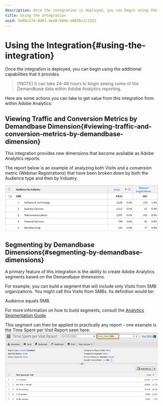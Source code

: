 ```yaml
---
description: Once the integration is deployed, you can begin using the additional capabilities that it provides.
title: Using the Integration
uuid: 5e861274-4d81-4ee0-b84e-ab83bc1c1331
---
```


# Using the Integration{#using-the-integration}

Once the integration is deployed, you can begin using the additional capabilities that it provides.

> [!NOTE] It can take 24-48 hours to begin seeing some of the Demandbase data within Adobe Analytics reporting.

Here are some actions you can take to get value from this integration from within Adobe Analytics: 

## Viewing Traffic and Conversion Metrics by Demandbase Dimension{#viewing-traffic-and-conversion-metrics-by-demandbase-dimension}

This integration provides new dimensions that become available as Adobe Analytics reports.

The report below is an example of analyzing both Visits and a conversion metric (Webinar Registrations) that have been broken down by both the Audience type and then by Industry.

![](assets/metrics_db_dimensions.png)

## Segmenting by Demandbase Dimensions{#segmenting-by-demandbase-dimensions}

A primary feature of this integration is the ability to create Adobe Analytics segments based on the Demandbase dimensions.

For example, you can build a segment that will include only Visits from SMB organizations. You might call this Visits from SMBs. Its definition would be:

Audience equals SMB.

For more information on how to build segments, consult the [Analytics Segmentation Guide](https://marketing.adobe.com/resources/help/en_US/analytics/segment/).

This segment can then be applied to practically any report - one example is the Time Spent per Visit Report seen here: ![](assets/segment_applied_report.png)
